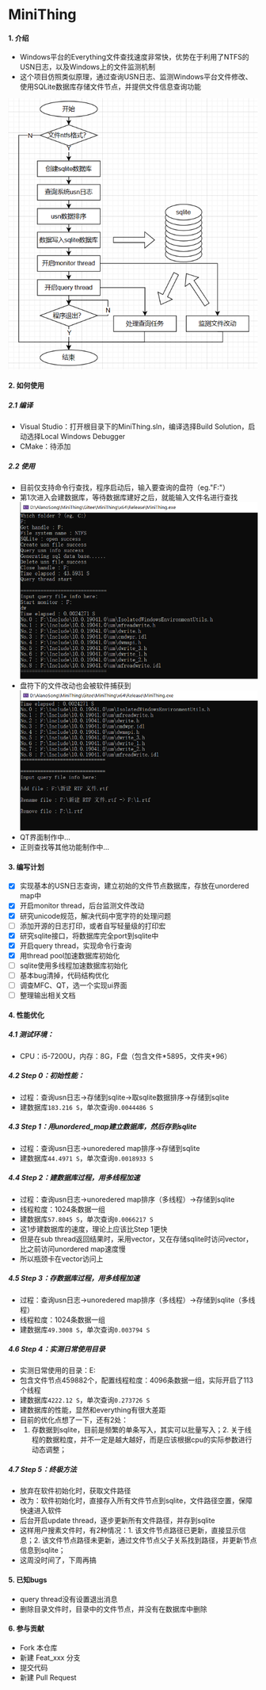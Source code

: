 # MiniThing

#### 1. 介绍
- Windows平台的Everything文件查找速度非常快，优势在于利用了NTFS的USN日志，以及Windows上的文件监测机制
- 这个项目仿照类似原理，通过查询USN日志、监测Windows平台文件修改、使用SQLite数据库存储文件节点，并提供文件信息查询功能

![](./Docs/Pictures/Architecture.png)

#### 2. 如何使用
##### 2.1 编译
- Visual Studio：打开根目录下的MiniThing.sln，编译选择Build Solution，启动选择Local Windows Debugger
- CMake：待添加
##### 2.2 使用
- 目前仅支持命令行查找，程序启动后，输入要查询的盘符（eg."F:"）
- 第1次进入会建数据库，等待数据库建好之后，就能输入文件名进行查找
![](./Docs/Pictures/Use0.png)
- 盘符下的文件改动也会被软件捕获到
![](./Docs/Pictures/Use1.png)
- QT界面制作中...
- 正则查找等其他功能制作中...

#### 3. 编写计划
- [x] 实现基本的USN日志查询，建立初始的文件节点数据库，存放在unordered map中
- [x] 开启monitor thread，后台监测文件改动
- [x] 研究unicode规范，解决代码中宽字符的处理问题
- [ ] 添加开源的日志打印，或者自写轻量级的打印宏
- [x] 研究sqlite接口，将数据库完全port到sqlite中
- [x] 开启query thread，实现命令行查询
- [x] 用thread pool加速数据库初始化
- [ ] sqlite使用多线程加速数据库初始化
- [ ] 基本bug清掉，代码结构优化
- [ ] 调查MFC、QT，选一个实现ui界面
- [ ] 整理输出相关文档

#### 4. 性能优化
##### 4.1 测试环境：
- CPU：i5-7200U，内存：8G，F盘（包含文件\*5895，文件夹\*96）
##### 4.2 Step 0：初始性能：
- 过程：查询usn日志->存储到sqlite->取sqlite数据排序->存储到sqlite
- 建数据库`183.216 S`，单次查询`0.0044486 S`
##### 4.3 Step 1：用unordered_map建立数据库，然后存到sqlite
- 过程：查询usn日志->unoredered map排序->存储到sqlite
- 建数据库`44.4971 S`，单次查询`0.0018933 S`
##### 4.4 Step 2：建数据库过程，用多线程加速
- 过程：查询usn日志->unoredered map排序（多线程）->存储到sqlite
- 线程粒度：1024条数据一组
- 建数据库`57.8045 S`，单次查询`0.0066217 S`
- 这1步建数据库的速度，理论上应该比Step 1更快
- 但是在sub thread返回结果时，采用vector，又在存储sqlite时访问vector，比之前访问unordered map速度慢
- 所以瓶颈卡在vector访问上
##### 4.5 Step 3：存数据库过程，用多线程加速
- 过程：查询usn日志->unoredered map排序（多线程）->存储到sqlite（多线程）
- 线程粒度：1024条数据一组
- 建数据库`49.3008 S`，单次查询`0.003794 S`
##### 4.6 Step 4：实测日常使用目录
- 实测日常使用的目录：E:
- 包含文件节点459882个，配置线程粒度：4096条数据一组，实际开启了113个线程
- 建数据库`4222.12 S`，单次查询`0.273726 S`
- 建数据库的性能，显然和everything有很大差距
- 目前的优化点想了一下，还有2处：
- 1. 存数据到sqlite，目前是频繁的单条写入，其实可以批量写入；2. 关于线程的数据粒度，并不一定是越大越好，而是应该根据cpu的实际参数进行动态调整；
##### 4.7 Step 5：终极方法
- 放弃在软件初始化时，获取文件路径
- 改为：软件初始化时，直接存入所有文件节点到sqlite，文件路径空置，保障快速进入软件
- 后台开启update thread，逐步更新所有文件路径，并存到sqlite
- 这样用户搜素文件时，有2种情况：1. 该文件节点路径已更新，直接显示信息；2. 该文件节点路径未更新，通过文件节点父子关系找到路径，并更新节点信息到sqlite；
- 这周没时间了，下周再搞

#### 5. 已知bugs
- query thread没有设置退出消息
- 删除目录文件时，目录中的文件节点，并没有在数据库中删除

#### 6. 参与贡献
- Fork 本仓库
- 新建 Feat_xxx 分支
- 提交代码
- 新建 Pull Request